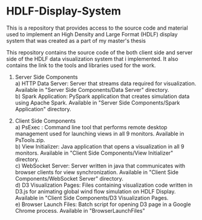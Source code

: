 # HDLF-Display-System
This is a repository that provides access to the source code and material used to implement an High Density and Large Format (HDLF) display system that was created as a part of my master's thesis

This repository contains the source code of the both client side and server side of the HDLF data visualization system that i implemented. It also contains the link to the tools and libraries used for the work.

1) Server Side Components<br />
  a) HTTP Data Server: Server that streams data required for visualization. Available in "Server Side Components/Data Server" directory.<br />
  b) Spark Application: PySpark application that creates simulation data using Apache Spark. Available in "Server Side Components/Spark Application" directory.<br />
  
2) Client Side Components<br />
  a) PsExec : Command line tool that performs remote desktop management used for launching views in all 9 monitors. Available in PsTools.zip.<br />
  b) View Initializer: Java application that opens a visualization in all 9 monitors. Available in "Client Side Components/View Initializer" directory.<br />
  c) WebSocket Server: Server written in java that communicates with browser clients for view synchronization. Available in "Client Side Components/WebSocket Server" directory.<br />
  d) D3 Visualization Pages: Files containing visualization code written in D3.js for animating global wind flow simulation on HDLF Display. Available in "Client Side Components/D3 Visualization Pages.<br />
  e) Browser Launch Files: Batch script for opening D3 page in a Google Chrome process. Available in "BrowserLaunchFiles"<br />
